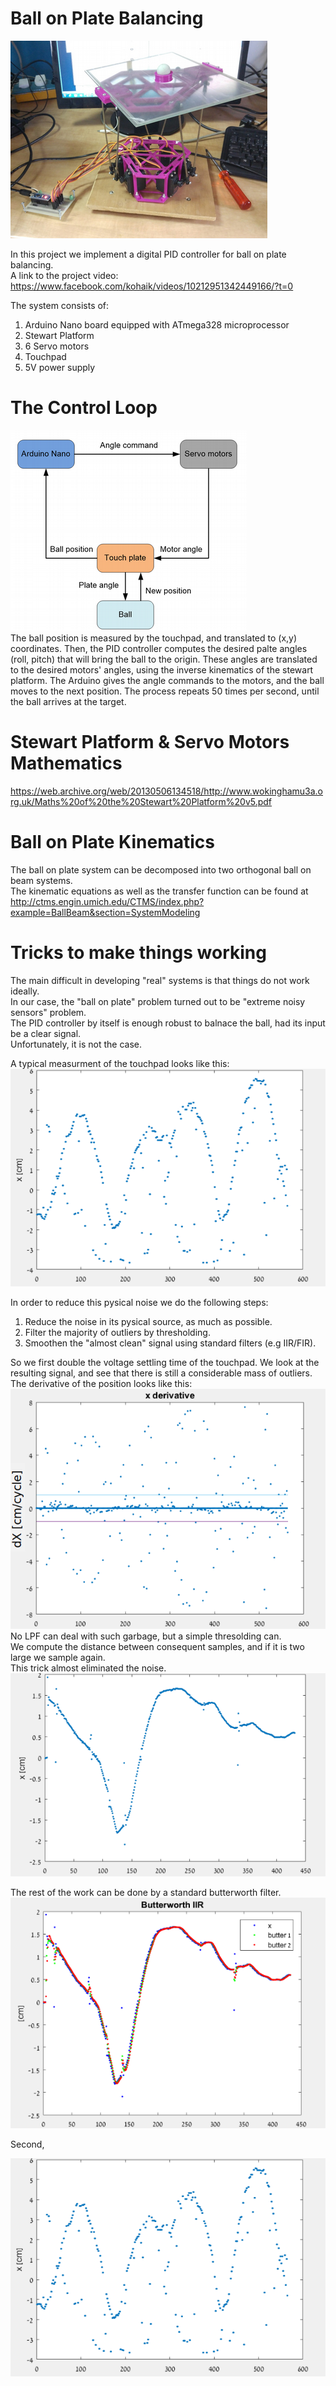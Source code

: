 # Ball on Plate Balancing
![Alt text](images/the-system.png)  

In this project we implement a digital PID controller for ball on plate balancing.  
A link to the project video:  
https://www.facebook.com/kohaik/videos/10212951342449166/?t=0


The system consists of:  
1. Arduino Nano board equipped with ATmega328 microprocessor  
2. Stewart Platform  
3. 6 Servo motors 
4. Touchpad  
5. 5V power supply

# The Control Loop
![Alt text](images/close-loop-control.png)    
The ball position is measured by the touchpad, and translated to (x,y) coordinates.
Then, the PID controller computes the desired palte angles (roll, pitch) 
that will bring the ball to the origin.
These angles are translated to the desired motors' angles, using the inverse kinematics 
of the stewart platform. 
The Arduino gives the angle commands to the motors, and the ball moves to the next position. 
The process repeats 50 times per second, until the ball arrives at the target. 

# Stewart Platform & Servo Motors Mathematics  
https://web.archive.org/web/20130506134518/http://www.wokinghamu3a.org.uk/Maths%20of%20the%20Stewart%20Platform%20v5.pdf

# Ball on Plate Kinematics  
The ball on plate system can be decomposed into two orthogonal ball on beam systems.  
The kinematic equations as well as the transfer function can be found at  
http://ctms.engin.umich.edu/CTMS/index.php?example=BallBeam&section=SystemModeling  


# Tricks to make things working  
The main difficult in developing "real" systems is that things do not work ideally.   
In our case, the "ball on plate" problem turned out to be "extreme noisy sensors" problem.   
The PID controller by itself is enough robust to balnace the ball, had its input be a clear signal.   
Unfortunately, it is not the case.  

A typical measurment of the touchpad looks like this:
![Alt text](images/noisy-measurment.png?raw=true "A Noisy Position Signal vs. Time")

In order to reduce this pysical noise we do the following steps:  
1. Reduce the noise in its pysical source, as much as possible.   
2. Filter the majority of outliers by thresholding.  
3. Smoothen the "almost clean" signal using standard filters (e.g IIR/FIR).    

So we first double the voltage settling time of the touchpad. 
We look at the resulting signal, and see that there is still a considerable mass of outliers. 
The derivative of the position looks like this:  
![Alt text](images/x-derivative.png?raw=true,center=true "A Noisy Position Signal vs. Time")  
No LPF can deal with such garbage, but a simple thresolding can.  
We compute the distance between consequent samples, and if it is two large we sample again.  
This trick almost eliminated the noise.  
![Alt text](images/after-resampling.png?raw=true,center=true "A Noisy Position Signal vs. Time")  

The rest of the work can be done by a standard butterworth filter.    
![Alt text](images/after-butterworth.png?raw=true,center=true "A Noisy Position Signal vs. Time")  


Second, 

![Alt text](images/noisy-measurment.png?raw=true "A Noisy Position Signal vs. Time")




